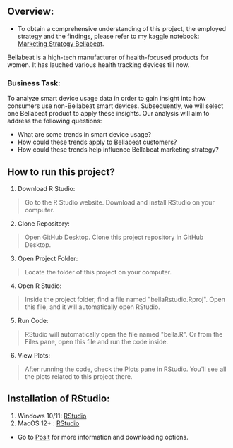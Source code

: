 ## Overview: 
* To obtain a comprehensive understanding of this project, the employed strategy and the findings, please refer to my kaggle notebook: [Marketing Strategy Bellabeat](https://www.kaggle.com/code/himanidh/bellabeat-s-marketing-strategy-an-extensive-report).
  
Bellabeat is a high-tech manufacturer of health-focused products for women. It has lauched various health tracking devices till now.  
### Business Task: 
To analyze smart device usage data in order to gain insight into how consumers use non-Bellabeat smart devices. Subsequently, we will select one Bellabeat product to apply these insights. Our analysis will aim to address the following questions:
* What are some trends in smart device usage?
* How could these trends apply to Bellabeat customers?
* How could these trends help influence Bellabeat marketing strategy?
## How to run this project?

1. Download R Studio:
>Go to the R Studio website.
>Download and install RStudio on your computer.

2. Clone Repository:
>Open GitHub Desktop.
>Clone this project repository in GitHub Desktop.

3. Open Project Folder:
>Locate the folder of this project on your computer.

4. Open R Studio:
>Inside the project folder, find a file named "bellaRstudio.Rproj".
>Open this file, and it will automatically open RStudio.

5. Run Code:
>RStudio will automatically open the file named "bella.R".
>Or from the Files pane, open this file and run the code inside.

6. View Plots:
>After running the code, check the Plots pane in RStudio.
>You'll see all the plots related to this project there.

## Installation of RStudio:
1. Windows 10/11: [RStudio](https://download1.rstudio.org/electron/windows/RStudio-2023.12.1-402.exe)
2. MacOS 12+ : [RStudio](https://download1.rstudio.org/electron/macos/RStudio-2023.12.1-402.dmg)
* Go to [Posit](https://posit.co/download/rstudio-desktop/) for more information and downloading options.
